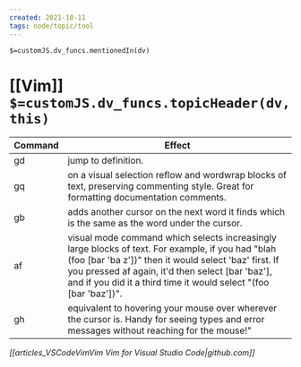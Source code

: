 ```yaml
---
created: 2021-10-11
tags: node/topic/tool
---
```

`$=customJS.dv_funcs.mentionedIn(dv)`

# [[Vim]] `$=customJS.dv_funcs.topicHeader(dv, this)`
 

| Command | Effect                                                                                                                                                                                                                                                                                                       |
| ------- | ------------------------------------------------------------------------------------------------------------------------------------------------------------------------------------------------------------------------------------------------------------------------------------------------------------ |
| gd      | jump to definition.                                                                                                                                                                                                                                                                                          |
| gq      | on a visual selection reflow and wordwrap blocks of text, preserving commenting style. Great for formatting documentation comments.                                                                                                                                                                          |
| gb      | adds another cursor on the next word it finds which is the same as the word under the cursor.                                                                                                                                                                                                                |
| af      | visual mode command which selects increasingly large blocks of text. For example, if you had "blah (foo [bar 'ba                          z'])" then it would select 'baz' first. If you pressed af again, it'd then select [bar 'baz'], and if you did it a third time it would select "(foo [bar 'baz'])". |
| gh      | equivalent to hovering your mouse over wherever the cursor is. Handy for seeing types and error messages without reaching for the mouse!"                                                                                                                                                                    |

<cite>[[articles_VSCodeVimVim Vim for Visual Studio Code|github.com]]</cite>


